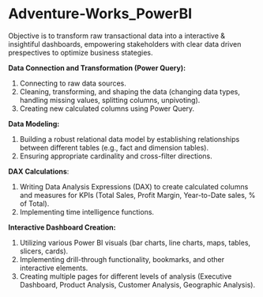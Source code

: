 # Adventure-Works_PowerBI
Objective is to transform raw transactional data into a interactive & insightiful dashboards, empowering stakeholders with clear data driven prespectives to optimize business stategies. 

**Data Connection and Transformation (Power Query):**
1. Connecting to raw data sources.
2. Cleaning, transforming, and shaping the data (changing data types, handling missing values, splitting columns, unpivoting).
3. Creating new calculated columns using Power Query.

**Data Modeling:**
1. Building a robust relational data model by establishing relationships between different tables (e.g., fact and dimension tables).
2. Ensuring appropriate cardinality and cross-filter directions.

**DAX Calculations**:
1. Writing Data Analysis Expressions (DAX) to create calculated columns and measures for KPIs (Total Sales, Profit Margin, Year-to-Date sales, % of Total).
2. Implementing time intelligence functions.

**Interactive Dashboard Creation:**
1. Utilizing various Power BI visuals (bar charts, line charts, maps, tables, slicers, cards).
2. Implementing drill-through functionality, bookmarks, and other interactive elements.
3. Creating multiple pages for different levels of analysis (Executive Dashboard, Product Analysis, Customer Analysis, Geographic Analysis).

